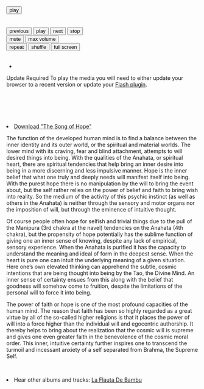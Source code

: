 
<html>
<head>
<meta charset="utf-8" />
<!-- Website Design By: www.happyworm.com -->
<title>The Song of Hope</title>
<meta http-equiv="Content-Type" content="text/html; charset=iso-8859-1" />
<link href="/dist/skin/blue.monday/css/jplayer.blue.monday.min.css" rel="stylesheet" type="text/css" />
<script type="text/javascript" src="/lib/jquery.min.js"></script>
<script type="text/javascript" src="/dist/jplayer/jquery.jplayer.min.js"></script>
<script type="text/javascript" src="/dist/add-on/jplayer.playlist.min.js"></script>
<script type="text/javascript">
//<![CDATA[
$(document).ready(function(){

	var myPlaylist = new jPlayerPlaylist({
		jPlayer: "#jquery_jplayer_N",
		cssSelectorAncestor: "#jp_container_N"
	}, [
		{
		   title:"The Song of Hope",
				artist:"El Misterio",
				mp3:"http://data.elmisterio.org/music/Kiirtan-El-Misterio/esperanza.mp3",
				poster: "http://data.elmisterio.org/assets/images/retreat.jpg"
		}
	], {
		playlistOptions: {
			enableRemoveControls: true
		},
		swfPath: "/dist/jplayer",
		supplied: "webmv, ogv, m4v, oga, mp3",
		useStateClassSkin: true,
		autoBlur: false,
		smoothPlayBar: true,
		keyEnabled: true,
		audioFullScreen: true
	});

	// Click handlers for jPlayerPlaylist method demo

	// Audio mix playlist

	$("#playlist-setPlaylist-audio-mix").click(function() {
		myPlaylist.setPlaylist([
			{
			title:"Pictures At An Exhibition - Mussorgsky",
			artist:"Quetzal Eckhart",
			mp3:"http://data.elmisterio.org/music/Contemplations-On-A-Quena/pictures-at-an-exhibition.mp3",
			poster: "http://elmisterio.org/assets/images/cross-quena.jpg"
			},
			{				
				title:"Adagio",
			artist:"Quetzal Eckhart",
			mp3:"http://data.elmisterio.org/music/Contemplations-On-A-Quena/adagio.mp3",
			poster: "http://elmisterio.org/assets/images/cross-quena.jpg"
			},
			{
					title:"Andalouse",
			artist:"Quetzal Eckhart",
			mp3:"http://data.elmisterio.org/music/Contemplations-On-A-Quena/andalouse.mp3",
			poster: "http://elmisterio.org/assets/images/cross-quena.jpg"
			},
			{
					title:"Meditation",
			artist:"Quetzal Eckhart",
			mp3:"http://data.elmisterio.org/music/Contemplations-On-A-Quena/meditation.mp3",
			poster: "http://elmisterio.org/assets/images/cross-quena.jpg"
			},
			{
				title:"Dvorak",
			artist:"Quetzal Eckhart",
			mp3:"http://data.elmisterio.org/music/Contemplations-On-A-Quena/dvorak.mp3",
			poster: "http://elmisterio.org/assets/images/cross-quena.jpg"
			},
			{
                title:"Whistles",
			artist:"Quetzal Eckhart",
			mp3:"http://data.elmisterio.org/music/Contemplations-On-A-Quena/whistles.mp3",
			poster: "http://elmisterio.org/assets/images/cross-quena.jpg"
			},
			{
                title:"John Dowland Songs",
			artist:"Quetzal Eckhart",
			mp3:"http://data.elmisterio.org/music/Contemplations-On-A-Quena/dowland.mp3",
			poster: "http://elmisterio.org/assets/images/cross-quena.jpg"
			},
			{
                title:"Nocturne - Chopin",
			artist:"Quetzal Eckhart",
			mp3:"http://data.elmisterio.org/music/Contemplations-On-A-Quena/nocturne.mp3",
			poster: "http://elmisterio.org/assets/images/cross-quena.jpg"
			},
			{
                title:"Anandamurti Melodies",
			artist:"Quetzal Eckhart",
			mp3:"http://data.elmisterio.org/music/Contemplations-On-A-Quena/anandamurti.mp3",
			poster: "http://elmisterio.org/assets/images/cross-quena.jpg"
			},
			{
                title:"William Enckhausen plays Heinrich Enckhausen, Handel, and Telemann",
			artist:"Quetzal Eckhart",
			mp3:"http://data.elmisterio.org/music/Contemplations-On-A-Quena/enckhausen.mp3",
			poster: "http://elmisterio.org/assets/images/cross-quena.jpg"
			},
			{
                title:"Reverie - Debussy",
			artist:"Quetzal Eckhart",
			mp3:"http://data.elmisterio.org/music/Contemplations-On-A-Quena/reverie.mp3",
			poster: "http://elmisterio.org/assets/images/cross-quena.jpg"
			},
			{
                title:"Dance Of The Blessed Spirits",
			artist:"Quetzal Eckhart",
			mp3:"http://data.elmisterio.org/music/Contemplations-On-A-Quena/blessed-spirits.mp3",
			poster: "http://elmisterio.org/assets/images/cross-quena.jpg"
			},
			{
                title:"Los Doraditos",
			artist:"Quetzal Eckhart",
			mp3:"http://data.elmisterio.org/music/Contemplations-On-A-Quena/los-doraditos.mp3",
			poster: "http://elmisterio.org/assets/images/cross-quena.jpg"                                                                                     
			}
		]);
	});

	// Video mix playlist

	$("#playlist-setPlaylist-video-mix").click(function() {
		myPlaylist.setPlaylist([
			{
			    title:"Govinda",
				artist:"El Misterio",
				mp3:"http://data.elmisterio.org/music/Kiirtan-El-Misterio/govinda.mp3",
				poster: "http://elmisterio.org/assets/images/kiirtan.jpg"
			},
            {
			    title:"Topilejo",
				artist:"El Misterio",
				mp3:"http://data.elmisterio.org/music/Kiirtan-El-Misterio/topilejo.mp3",
				poster: "http://elmisterio.org/assets/images/kiirtan.jpg"
			},
			{
				title:"Padmasambhava",
				artist:"El Misterio",
				mp3:"http://data.elmisterio.org/music/Kiirtan-El-Misterio/padmasambhava.mp3",
				poster: "http://elmisterio.org/assets/images/kiirtan.jpg"
			},
			{
				title:"Baba Nam Kevalam",
				artist:"El Misterio",
				mp3:"http://data.elmisterio.org/music/Kiirtan-El-Misterio/babanamkevalam.mp3",
				poster: "http://elmisterio.org/assets/images/kiirtan.jpg"
			},
			{
				title:"Soja",
				artist:"El Misterio",
				mp3:"http://data.elmisterio.org/music/Kiirtan-El-Misterio/soja.mp3",
				poster: "http://elmisterio.org/assets/images/kiirtan.jpg"
			},
			{
				title:"Om Ah Hum Vajra Guru",
				artist:"El Misterio",
				mp3:"http://data.elmisterio.org/music/Kiirtan-El-Misterio/om-ah-hum-vajra-guru.mp3",
				poster: "http://elmisterio.org/assets/images/kiirtan.jpg"
			},
			{
				title:"Nikte Ha Kiirtan",
				artist:"El Misterio",
				mp3:"http://data.elmisterio.org/music/Kiirtan-El-Misterio/nikteha.mp3",
				poster: "http://elmisterio.org/assets/images/kiirtan.jpg"
			},
			{
				title:"Reverie Kiirtan",
				artist:"El Misterio",
				mp3:"http://data.elmisterio.org/music/Kiirtan-El-Misterio/reverie-kiirtan.mp3",
				poster: "http://elmisterio.org/assets/images/kiirtan.jpg"
			},
			{
				title:"Desierto",
				artist:"El Misterio",
				mp3:"http://data.elmisterio.org/music/Kiirtan-El-Misterio/desierto2.mp3",
				poster: "http://elmisterio.org/assets/images/kiirtan.jpg"
			},
			{
				title:"Tiny Green Island",
				artist:"El Misterio",
				mp3:"http://data.elmisterio.org/music/Kiirtan-El-Misterio/tiny-green-island.mp3",
				poster: "http://elmisterio.org/assets/images/kiirtan.jpg"
			},
			{
				title:"La Gracia",
				artist:"El Misterio",
				mp3:"http://data.elmisterio.org/music/Kiirtan-El-Misterio/gracia.mp3",
				poster: "http://elmisterio.org/assets/images/kiirtan.jpg"
			},
			{
				title:"Los Doraditos",
				artist:"El Misterio",
				mp3:"http://data.elmisterio.org/music/Kiirtan-El-Misterio/los-doraditos.mp3",
				poster: "http://elmisterio.org/assets/images/kiirtan.jpg"
			}
		]);
	});

	// Media mix playlist

	$("#playlist-setPlaylist-media-mix").click(function() {
		myPlaylist.setPlaylist([
			{
				title:"Gavotte And Minuet",
				artist:"Quetzal Eckhart",
				mp3:"http://data.elmisterio.org/music/Bach-On-Bamboo/gavotte-minuet.mp3",
				poster: "http://elmisterio.org/assets/images/cross-quena.jpg"
			},
			{
				title:"Air and Gavotte",
				artist:"Quetzal Eckhart",
				mp3:"http://data.elmisterio.org/music/Bach-On-Bamboo/air-gavotte.mp3",
				poster: "http://elmisterio.org/assets/images/cross-quena.jpg"
			},
			{
				title:"Christmas Oratorio",
				artist:"Quetzal Eckhart",
				mp3:"http://data.elmisterio.org/music/Bach-On-Bamboo/christmas-oratorio.mp3",
				poster: "http://elmisterio.org/assets/images/cross-quena.jpg"
			},
			{
				title:"Sonata in B-minor",
				artist:"Quetzal Eckhart",
				mp3:"http://data.elmisterio.org/music/Bach-On-Bamboo/sonata-b-minor.mp3",
				poster: "http://elmisterio.org/assets/images/cross-quena.jpg"
			},
			{
				title:"Minuet, Air, and Bouree",
				artist:"Quetzal Eckhart",
				mp3:"http://data.elmisterio.org/music/Bach-On-Bamboo/minuet-air-bouree.mp3",
				poster: "http://elmisterio.org/assets/images/cross-quena.jpg"
			}
		]);
	});

	


	// The remove commands

	$("#playlist-remove").click(function() {
		myPlaylist.remove();
	});

	$("#playlist-remove--2").click(function() {
		myPlaylist.remove(-2);
	});
	$("#playlist-remove--1").click(function() {
		myPlaylist.remove(-1);
	});
	$("#playlist-remove-0").click(function() {
		myPlaylist.remove(0);
	});
	$("#playlist-remove-1").click(function() {
		myPlaylist.remove(1);
	});
	$("#playlist-remove-2").click(function() {
		myPlaylist.remove(2);
	});

	// The shuffle commands

	$("#playlist-shuffle").click(function() {
		myPlaylist.shuffle();
	});

	$("#playlist-shuffle-false").click(function() {
		myPlaylist.shuffle(false);
	});
	$("#playlist-shuffle-true").click(function() {
		myPlaylist.shuffle(true);
	});

	// The select commands

	$("#playlist-select--2").click(function() {
		myPlaylist.select(-2);
	});
	$("#playlist-select--1").click(function() {
		myPlaylist.select(-1);
	});
	$("#playlist-select-0").click(function() {
		myPlaylist.select(0);
	});
	$("#playlist-select-1").click(function() {
		myPlaylist.select(1);
	});
	$("#playlist-select-2").click(function() {
		myPlaylist.select(2);
	});

	// The next/previous commands

	$("#playlist-next").click(function() {
		myPlaylist.next();
	});
	$("#playlist-previous").click(function() {
		myPlaylist.previous();
	});

	// The play commands

	$("#playlist-play").click(function() {
		myPlaylist.play();
	});

	$("#playlist-play--2").click(function() {
		myPlaylist.play(-2);
	});
	$("#playlist-play--1").click(function() {
		myPlaylist.play(-1);
	});
	$("#playlist-play-0").click(function() {
		myPlaylist.play(0);
	});
	$("#playlist-play-1").click(function() {
		myPlaylist.play(1);
	});
	$("#playlist-play-2").click(function() {
		myPlaylist.play(2);
	});

	// The pause command

	$("#playlist-pause").click(function() {
		myPlaylist.pause();
	});

	// Changing the playlist options

	// Option: autoPlay

	$("#playlist-option-autoPlay-true").click(function() {
		myPlaylist.option("autoPlay", true);
	});
	$("#playlist-option-autoPlay-false").click(function() {
		myPlaylist.option("autoPlay", false);
	});

	// Option: enableRemoveControls

	$("#playlist-option-enableRemoveControls-true").click(function() {
		myPlaylist.option("enableRemoveControls", true);
	});
	$("#playlist-option-enableRemoveControls-false").click(function() {
		myPlaylist.option("enableRemoveControls", false);
	});

	// Option: displayTime

	$("#playlist-option-displayTime-0").click(function() {
		myPlaylist.option("displayTime", 0);
	});
	$("#playlist-option-displayTime-fast").click(function() {
		myPlaylist.option("displayTime", "fast");
	});
	$("#playlist-option-displayTime-slow").click(function() {
		myPlaylist.option("displayTime", "slow");
	});
	$("#playlist-option-displayTime-2000").click(function() {
		myPlaylist.option("displayTime", 2000);
	});

	// Option: addTime

	$("#playlist-option-addTime-0").click(function() {
		myPlaylist.option("addTime", 0);
	});
	$("#playlist-option-addTime-fast").click(function() {
		myPlaylist.option("addTime", "fast");
	});
	$("#playlist-option-addTime-slow").click(function() {
		myPlaylist.option("addTime", "slow");
	});
	$("#playlist-option-addTime-2000").click(function() {
		myPlaylist.option("addTime", 2000);
	});

	// Option: removeTime

	$("#playlist-option-removeTime-0").click(function() {
		myPlaylist.option("removeTime", 0);
	});
	$("#playlist-option-removeTime-fast").click(function() {
		myPlaylist.option("removeTime", "fast");
	});
	$("#playlist-option-removeTime-slow").click(function() {
		myPlaylist.option("removeTime", "slow");
	});
	$("#playlist-option-removeTime-2000").click(function() {
		myPlaylist.option("removeTime", 2000);
	});

	// Option: shuffleTime

	$("#playlist-option-shuffleTime-0").click(function() {
		myPlaylist.option("shuffleTime", 0);
	});
	$("#playlist-option-shuffleTime-fast").click(function() {
		myPlaylist.option("shuffleTime", "fast");
	});
	$("#playlist-option-shuffleTime-slow").click(function() {
		myPlaylist.option("shuffleTime", "slow");
	});
	$("#playlist-option-shuffleTime-2000").click(function() {
		myPlaylist.option("shuffleTime", 2000);
	});

	// Equivalent commands

	$("#playlist-equivalent-1-a").click(function() {
		myPlaylist.add({
			title:"Your Face",
			artist:"The Stark Palace",
			mp3:"http://www.jplayer.org/audio/mp3/TSP-05-Your_face.mp3",
			oga:"http://www.jplayer.org/audio/ogg/TSP-05-Your_face.ogg",
			poster: "http://www.jplayer.org/audio/poster/The_Stark_Palace_640x360.png"
		}, true);
	});

	$("#playlist-equivalent-1-b").click(function() {
		myPlaylist.add({
			title:"Your Face",
			artist:"The Stark Palace",
			mp3:"http://www.jplayer.org/audio/mp3/TSP-05-Your_face.mp3",
			oga:"http://www.jplayer.org/audio/ogg/TSP-05-Your_face.ogg",
			poster: "http://www.jplayer.org/audio/poster/The_Stark_Palace_640x360.png"
		});
		myPlaylist.play(-1);
	});

	// AVOID COMMANDS

	$("#playlist-avoid-1").click(function() {
		myPlaylist.remove(2); // Removes the 3rd item
		myPlaylist.remove(3); // Ignored unless removeTime=0: Where it removes the 4th item, which was originally the 5th item.
	});


});
//]]>
</script>
</head>
<body>
<p style="margin-top:1em;">
				

<div id="jp_container_N" class="jp-video jp-video-270p" role="application" aria-label="media player">
	<div class="jp-type-playlist">
		<div id="jquery_jplayer_N" class="jp-jplayer"></div>
		<div class="jp-gui">
			<div class="jp-video-play">
				<button class="jp-video-play-icon" role="button" tabindex="0">play</button>
			</div>
			<div class="jp-interface">
				<div class="jp-progress">
					<div class="jp-seek-bar">
						<div class="jp-play-bar"></div>
					</div>
				</div>
				<div class="jp-current-time" role="timer" aria-label="time">&nbsp;</div>
				<div class="jp-duration" role="timer" aria-label="duration">&nbsp;</div>
				<div class="jp-controls-holder">
					<div class="jp-controls">
						<button class="jp-previous" role="button" tabindex="0">previous</button>
						<button class="jp-play" role="button" tabindex="0">play</button>
						<button class="jp-next" role="button" tabindex="0">next</button>
						<button class="jp-stop" role="button" tabindex="0">stop</button>
					</div>
					<div class="jp-volume-controls">
						<button class="jp-mute" role="button" tabindex="0">mute</button>
						<button class="jp-volume-max" role="button" tabindex="0">max volume</button>
						<div class="jp-volume-bar">
							<div class="jp-volume-bar-value"></div>
						</div>
					</div>
					<div class="jp-toggles">
						<button class="jp-repeat" role="button" tabindex="0">repeat</button>
						<button class="jp-shuffle" role="button" tabindex="0">shuffle</button>
						<button class="jp-full-screen" role="button" tabindex="0">full screen</button>
					</div>
				</div>
				<div class="jp-details">
					<div class="jp-title" aria-label="title">&nbsp;</div>
				</div>
			</div>
		</div>
		<div class="jp-playlist">
			<ul>
				<!-- The method Playlist.displayPlaylist() uses this unordered list -->
				<li>&nbsp;</li>
			</ul>
		</div>
		<div class="jp-no-solution">
			<span>Update Required</span>
			To play the media you will need to either update your browser to a recent version or update your <a href="http://get.adobe.com/flashplayer/" target="_blank">Flash plugin</a>.
		</div>
	</div>
</div>
			
&nbsp;


&nbsp;
<code></code><br />
&nbsp;
<li><a href="http://data.elmisterio.org/music/Kiirtan-El-Misterio/esperanza.mp3">Download "The Song of Hope"</a></li>
<p>The function of the developed human mind is to find a balance between the inner identity and its outer world, or the spiritual and material worlds. The lower mind with its craving, fear and blind attachment, attempts to will desired things into being. With the qualities of the Anahata, or spiritual heart, there are spiritual tendencies that help bring an inner desire into being in a more discerning and less impulsive manner. Hope is the inner belief that what one truly and deeply needs will manifest itself into being. With the purest hope there is no manipulation by the will to bring the event about, but the self rather relies on the power of belief and faith to bring wish into reality. So the medium of the activity of this psychic instinct (as well as others in the Anahata) is neither through the sensory and motor organs nor the imposition of will, but through the eminence of intuitive thought.</p>

<p>Of course people often hope for selfish and trivial things due to the pull of the Manipura (3rd chakra at the navel) tendencies on the Anahata (4th chakra), but the propensity of hope potentially has the sublime function of giving one an inner sense of knowing, despite any lack of empirical, sensory experience. When the Anahata is purified it has the capacity to understand the meaning and ideal of form in the deepest sense. When the heart is pure one can intuit the underlying meaning of a given situation. Here one’s own elevated thinking can apprehend the subtle, cosmic intentions that are being thought into being by the Tao, the Divine Mind. An inner sense of certainty ensues from this along with the belief that goodness will somehow come to fruition, despite the limitations of the personal will to force it into being.</p>

<p>The power of faith or hope is one of the most profound capacities of the human mind. The reason that faith has been so highly regarded as a great virtue by all of the so-called higher religions is that it places the power of will into a force higher than the individual will and egocentric authorship. It thereby helps to bring about the realization that the cosmic will is supreme and gives one even greater faith in the benevolence of the cosmic moral order. This inner, intuitive certainty further inspires one to transcend the turmoil and incessant anxiety of a self separated from Brahma, the Supreme Self.</p>





&nbsp;
<li>Hear other albums and tracks:  <a href="http://elmisterio.org/la-flauta-de-bambu"> La Flauta De Bambu</a></li>







